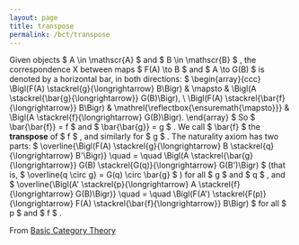 ```yaml
---
layout: page
title: transpose
permalink: /bct/transpose
---
```

Given objects $ A \in \mathscr{A} $ and $ B \in \mathscr{B} $ , the correspondence X between maps $ F(A) \to B $ and $ A \to G(B) $ is denoted by a horizontal bar, in both directions: $ \begin{array}{ccc} \Bigl(F(A) \stackrel{g}{\longrightarrow} B\Bigr) & \mapsto & \Bigl(A \stackrel{\bar{g}{\longrightarrow}} G(B)\Bigr), \ \Bigl(F(A) \stackrel{\bar{f}{\longrightarrow}} B\Bigr) & \mathrel{\reflectbox{\ensuremath{\mapsto}}} & \Bigl(A \stackrel{f}{\longrightarrow} G(B)\Bigr). \end{array} $ So $ \bar{\bar{f}} = f $ and $ \bar{\bar{g}} = g $ . We call $ \bar{f} $ the **transpose** of $ f $ , and similarly for $ g $ . The naturality axiom has two parts: $ \overline{\Bigl(F(A) \stackrel{g}{\longrightarrow} B \stackrel{q}{\longrightarrow} B'\Bigr)} \quad = \quad \Bigl(A \stackrel{\bar{g}{\longrightarrow}} G(B) \stackrel{G(q)}{\longrightarrow} G(B')\Bigr) $ (that is, $ \overline{q \circ g} = G(q) \circ \bar{g} $ ) for all $ g $ and $ q $ , and $ \overline{\Bigl(A' \stackrel{p}{\longrightarrow} A \stackrel{f}{\longrightarrow} G(B)\Bigr)} \quad = \quad \Bigl(F(A') \stackrel{F(p)}{\longrightarrow} F(A) \stackrel{\bar{f}{\longrightarrow}} B\Bigr) $ for all $ p $ and $ f $ .


From [Basic Category Theory](https://mathgloss.github.io/MathGloss/bct.html)